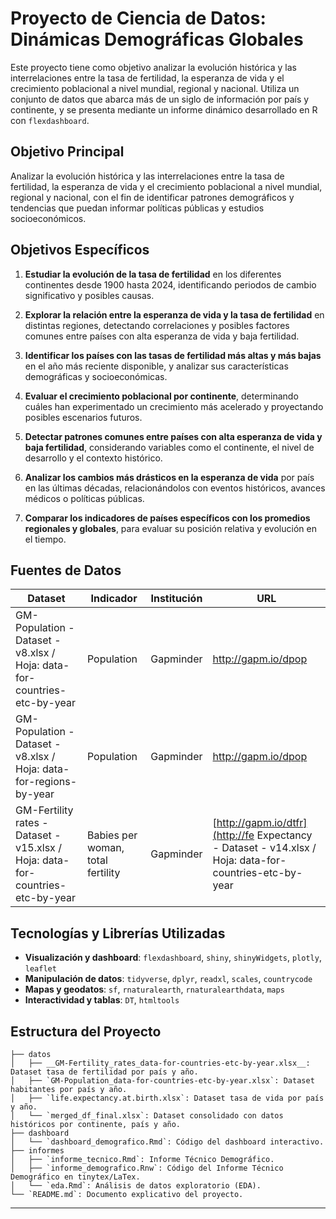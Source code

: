 # Proyecto de Ciencia de Datos: Dinámicas Demográficas Globales

Este proyecto tiene como objetivo analizar la evolución histórica y las interrelaciones entre la tasa de fertilidad, la esperanza de vida y el crecimiento poblacional a nivel mundial, regional y nacional. Utiliza un conjunto de datos que abarca más de un siglo de información por país y continente, y se presenta mediante un informe dinámico desarrollado en R con `flexdashboard`.

## Objetivo Principal

Analizar la evolución histórica y las interrelaciones entre la tasa de fertilidad, la esperanza de vida y el crecimiento poblacional a nivel mundial, regional y nacional, con el fin de identificar patrones demográficos y tendencias que puedan informar políticas públicas y estudios socioeconómicos.

## Objetivos Específicos

1. **Estudiar la evolución de la tasa de fertilidad** en los diferentes continentes desde 1900 hasta 2024, identificando periodos de cambio significativo y posibles causas.

2. **Explorar la relación entre la esperanza de vida y la tasa de fertilidad** en distintas regiones, detectando correlaciones y posibles factores comunes entre países con alta esperanza de vida y baja fertilidad.

3. **Identificar los países con las tasas de fertilidad más altas y más bajas** en el año más reciente disponible, y analizar sus características demográficas y socioeconómicas.

4. **Evaluar el crecimiento poblacional por continente**, determinando cuáles han experimentado un crecimiento más acelerado y proyectando posibles escenarios futuros.

5. **Detectar patrones comunes entre países con alta esperanza de vida y baja fertilidad**, considerando variables como el continente, el nivel de desarrollo y el contexto histórico.

6. **Analizar los cambios más drásticos en la esperanza de vida** por país en las últimas décadas, relacionándolos con eventos históricos, avances médicos o políticas públicas.

7. **Comparar los indicadores de países específicos con los promedios regionales y globales**, para evaluar su posición relativa y evolución en el tiempo.

##  Fuentes de Datos

| Dataset | Indicador | Institución | URL |
|--------|-----------|-------------|-----|
| GM-Population - Dataset - v8.xlsx / Hoja: data-for-countries-etc-by-year | Population | Gapminder | http://gapm.io/dpop |
| GM-Population - Dataset - v8.xlsx / Hoja: data-for-regions-by-year | Population | Gapminder | http://gapm.io/dpop |
| GM-Fertility rates - Dataset - v15.xlsx / Hoja: data-for-countries-etc-by-year | Babies per woman, total fertility | Gapminder | [http://gapm.io/dtfr](http://fe Expectancy - Dataset - v14.xlsx / Hoja: data-for-countries-etc-by-year | Life expectancy, at birth | Gapminder | [http//gapm.io/dlex |

##  Tecnologías y Librerías Utilizadas

- **Visualización y dashboard**: `flexdashboard`, `shiny`, `shinyWidgets`, `plotly`, `leaflet`
- **Manipulación de datos**: `tidyverse`, `dplyr`, `readxl`, `scales`, `countrycode`
- **Mapas y geodatos**: `sf`, `rnaturalearth`, `rnaturalearthdata`, `maps`
- **Interactividad y tablas**: `DT`, `htmltools`

## Estructura del Proyecto
```
├── datos
│   ├── __GM-Fertility_rates_data-for-countries-etc-by-year.xlsx__: Dataset tasa de fertilidad por país y año.
│   ├── `GM-Population_data-for-countries-etc-by-year.xlsx`: Dataset habitantes por país y año.
│   ├── `life.expectancy.at.birth.xlsx`: Dataset tasa de vida por país y año.
│   └── `merged_df_final.xlsx`: Dataset consolidado con datos históricos por continente, país y año.
├── dashboard
│   └── `dashboard_demografico.Rmd`: Código del dashboard interactivo.
├── informes
│   ├── `informe_tecnico.Rmd`: Informe Técnico Demográfico.
│   ├── `informe_demografico.Rnw`: Código del Informe Técnico Demográfico en tinytex/LaTex.
│   └── `eda.Rmd`: Análisis de datos exploratorio (EDA).
└── `README.md`: Documento explicativo del proyecto.
```
---


